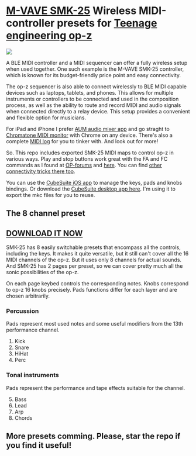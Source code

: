 # [M-VAVE SMK-25](https://www.amazon.com/M-WAVE-Controller-Bluetooth-Professional-Production/dp/B0B66SX286) Wireless MIDI-controller presets for [Teenage engineering op-z](https://teenage.engineering/guides/op-z/midi)

![](https://tsoop-ru.github.io/op-z-m-vave-smk-25-midi-preset/m-vave.png)

A BLE MIDI controller and a MIDI sequencer can offer a fully wireless setup when used together. One such example is the M-VAVE SMK-25 controller, which is known for its budget-friendly price point and easy connectivity.

The op-z sequencer is also able to connect wirelessly to BLE MIDI capable devices such as laptops, tablets, and phones. This allows for multiple instruments or controllers to be connected and used in the composition process, as well as the ability to route and record MIDI and audio signals when connected directly to a relay device. This setup provides a convenient and flexible option for musicians.

For iPad and iPhone I prefer [AUM audio mixer app](https://apps.apple.com/us/app/aum-audio-mixer/id1055636344) and go straght to [Chromatone MIDI monitor](https://chromatone.center/practice/midi/monitor) with Chrome on any device. There's also a complete [MIDI log](https://chromatone.center/practice/midi/log/) for you to tinker with. And look out for more!

So. This repo includes exported SMK-25 MIDI maps to control op-z in various ways. Play and stop buttons work great with the FA and FC commands as I found at [OP-forums](https://op-forums.com/t/how-can-i-control-start-and-stop-with-a-foot-controller-on-op-z/20117/4) and [here](https://www.reddit.com/r/ZOIA/comments/ixkc53/comment/g6bkl6m/?utm_source=reddit&utm_medium=web2x&context=3). You can find [other connectivity tricks there too](https://op-forums.com/t/op-z-exotic-connectivity-tricks/19928).

You can use the [CubeSuite iOS app](https://apps.apple.com/us/app/cubesuite/id1576180487) to manage the keys, pads and knobs bindings. Or download the [CubeSuite desktop app here](http://www.cuvave.com/xznr). I'm using it to export the mkc files for you to reuse.

## The 8 channel preset

## [DOWNLOAD IT NOW](https://tsoop-ru.github.io/op-z-m-vave-smk-25-midi-preset/op-z-m-vave-8-channels.mkc)

SMK-25 has 8 easily switchable presets that encompass all the controls, including the keys. It makes it quite versatile, but it still can't cover all the 16 MIDI channels of the op-z. But it uses only 8 channels for actual sounds. And SMK-25 has 2 pages per preset, so we can cover pretty much all the sonic possibilities of the op-z.

On each page keybed controls the corresponding notes. Knobs correspond to op-z 16 knobs precisely. Pads functions differ for each layer and are chosen arbitrarily.

### Percussion

Pads represent most used notes and some useful modifiers from the 13th performance channel.

1. Kick
2. Snare
3. HiHat
4. Perc

### Tonal instruments

Pads represent the performance and tape effects suitable for the channel.

5. Bass
6. Lead
7. Arp
8. Chords

## More presets comming. Please, star the repo if you find it useful!

